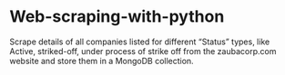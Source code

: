 # Web-scraping-with-python
Scrape details of all companies listed for different “Status” types, like Active, striked-off, under process of strike off from the zaubacorp.com website  and store them in a MongoDB collection.
